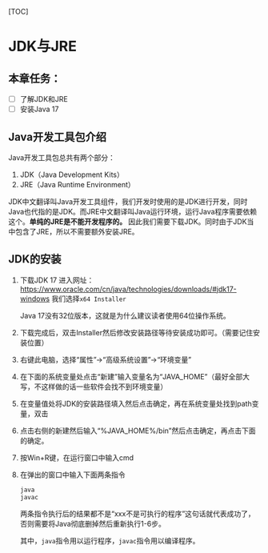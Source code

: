 [TOC]

# JDK与JRE
## 本章任务：
- [ ] 了解JDK和JRE
- [ ] 安装Java 17
## Java开发工具包介绍
Java开发工具包总共有两个部分：
1. JDK（Java Development Kits）
2. JRE（Java Runtime Environment）

JDK中文翻译叫Java开发工具组件，我们开发时使用的是JDK进行开发，同时Java也代指的是JDK。而JRE中文翻译叫Java运行环境，运行Java程序需要依赖这个。**单纯的JRE是不能开发程序的。** 因此我们需要下载JDK。同时由于JDK当中包含了JRE，所以不需要额外安装JRE。

## JDK的安装

1. 下载JDK 17
    进入网址：https://www.oracle.com/cn/java/technologies/downloads/#jdk17-windows
    我们选择`x64 Installer`

   Java 17没有32位版本，这就是为什么建议读者使用64位操作系统。

2. 下载完成后，双击Installer然后修改安装路径等待安装成功即可。（需要记住安装位置）

3. 右键此电脑，选择“属性”->“高级系统设置”->“环境变量”

4. 在下面的系统变量处点击“新建”输入变量名为“JAVA_HOME”（最好全部大写，不这样做的话一些软件会找不到环境变量）

5. 在变量值处将JDK的安装路径填入然后点击确定，再在系统变量处找到path变量，双击

6. 点击右侧的新建然后输入“%JAVA_HOME%/bin”然后点击确定，再点击下面的确定。

7. 按Win+R键，在运行窗口中输入cmd

8. 在弹出的窗口中输入下面两条指令

   ```bash
   java
   javac
   ```

   两条指令执行后的结果都不是“xxx不是可执行的程序”这句话就代表成功了，否则需要将Java彻底删掉然后重新执行1-6步。

   其中，`java`指令用以运行程序，`javac`指令用以编译程序。
   
   
